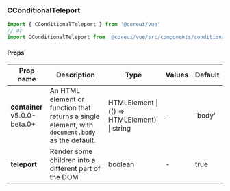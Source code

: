 ### CConditionalTeleport

```jsx
import { CConditionalTeleport } from '@coreui/vue'
// or
import CConditionalTeleport from '@coreui/vue/src/components/conditional-teleport/CConditionalTeleport'
```

#### Props

| Prop name                                                            | Description                                                                                     | Type                                         | Values | Default |
| -------------------------------------------------------------------- | ----------------------------------------------------------------------------------------------- | -------------------------------------------- | ------ | ------- |
| **container** <br><div class="badge bg-primary">v5.0.0-beta.0+</div> | An HTML element or function that returns a single element, with `document.body` as the default. | HTMLElement \| (() => HTMLElement) \| string | -      | 'body'  |
| **teleport**                                                         | Render some children into a different part of the DOM                                           | boolean                                      | -      | true    |
